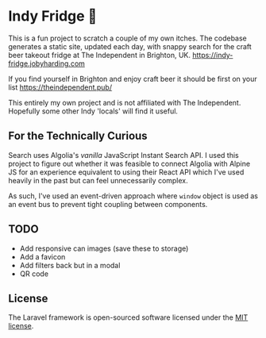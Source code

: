 # Indy Fridge 🍻

This is a fun project to scratch a couple of my own itches.
The codebase generates a static site, updated each day, with
snappy search for the craft beer takeout fridge at The Independent
in Brighton, UK. https://indy-fridge.jobyharding.com

If you find yourself in Brighton and enjoy craft beer it should
be first on your list https://theindependent.pub/

This entirely my own project and is not affiliated with The Independent.
Hopefully some other Indy 'locals' will find it useful.

## For the Technically Curious

Search uses Algolia's *vanilla* JavaScript Instant Search API.
I used this project to figure out whether it was feasible to
connect Algolia with Alpine JS for an experience equivalent to
using their React API which I've used heavily in the past but
can feel unnecessarily complex.

As such, I've used an event-driven approach where `window` object is
used as an event bus to prevent tight coupling between components.

## TODO
- Add responsive can images (save these to storage)
- Add a favicon
- Add filters back but in a modal
- QR code

## License

The Laravel framework is open-sourced software licensed under the [MIT license](https://opensource.org/licenses/MIT).
